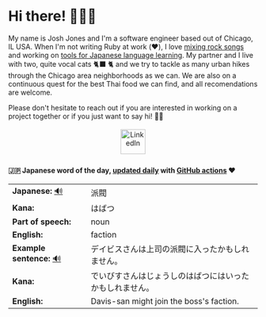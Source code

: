 # Hi there! 🙇🏼‍♂️

My name is Josh Jones and I'm a software engineer based out of Chicago, IL USA. When I'm not writing Ruby at work (❤️), I love [mixing rock songs](https://www.musiclikeyoumeanit.com/) and working on [tools for Japanese language learning](https://github.com/stars/jhunschejones/lists/japanese-language-learning). My partner and I live with two, quite vocal cats 🐈‍⬛ 🐈 and we try to tackle as many urban hikes through the Chicago area neighborhoods as we can. We are also on a continuous quest for the best Thai food we can find, and all recomendations are welcome. 

Please don't hesitate to reach out if you are interested in working on a project together or if you just want to say hi! 👋🏻

<p align="center"> 
  <a href="https://www.linkedin.com/in/jhunschejones">
    <img src="https://www.pngall.com/wp-content/uploads/2016/07/Linkedin-PNG-Picture.png" alt="LinkedIn" height="50" style="vertical-align:top; margin:4px">
  </a>
</p>

#### 🇯🇵 Japanese word of the day, [updated daily](https://github.com/jhunschejones/jhunschejones/blob/main/wotd.rb) with [GitHub actions](https://github.com/jhunschejones/jhunschejones/blob/main/.github/workflows/readme_update.yml) ❤️

<!-- START WORD OF THE DAY -->
<table>
  <tr><td><strong>Japanese:</strong> <a href="https://wotd.transparent.com/japanese/2021/words/JPNjp_00104.mp3">🔊</a></td><td>派閥</td></tr>
  <tr><td><strong>Kana:</strong></td><td>はばつ</td></tr>
  <tr><td><strong>Part of speech:</strong></td><td>noun</td></tr>
  <tr><td><strong>English:</strong></td><td>faction</td></tr>
  <tr><td><strong>Example sentence:</strong> <a href="https://wotd.transparent.com/japanese/2021/sentences/JPNjp_00470.mp3">🔊</a></td><td>デイビスさんは上司の派閥に入ったかもしれません。</td></tr>
  <tr><td><strong>Kana:</strong></td><td>でいびすさんはじょうしのはばつにはいったかもしれません。</td></tr>
  <tr><td><strong>English:</strong></td><td>Davis-san might join the boss's faction.</td></tr>
</table>
<!-- END WORD OF THE DAY -->
